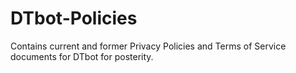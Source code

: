 # DTbot-Policies
Contains current and former Privacy Policies and Terms of Service documents for DTbot for posterity.
